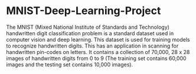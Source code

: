 # MNIST-Deep-Learning-Project
The MNIST (Mixed National Institute of Standards and Technology) handwritten digit classification problem is a standard dataset used in computer vision and deep learning. This 
dataset is used for training models to recognize handwritten digits. This has an application in scanning for handwritten pin-codes on letters. It contains a collection of 70,000,
28 x 28 images of handwritten digits from 0 to 9 (The training set contains 60,000 images and the testing set contains 10,000 images).

